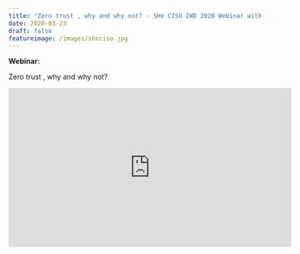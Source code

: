 ```yaml
---
title: "Zero trust , why and why not? - SHe CISO IWD 2020 Webinar with Vandana Verma"
date: 2020-03-23
draft: false
featureimage: /images/sheciso.jpg
---
```


**Webinar:**

Zero trust , why and why not?


<iframe width="560" height="315" src="https://www.youtube.com/embed/aT3Mpjr7ug0" frameborder="0" allow="accelerometer; autoplay; clipboard-write; encrypted-media; gyroscope; picture-in-picture" allowfullscreen></iframe>